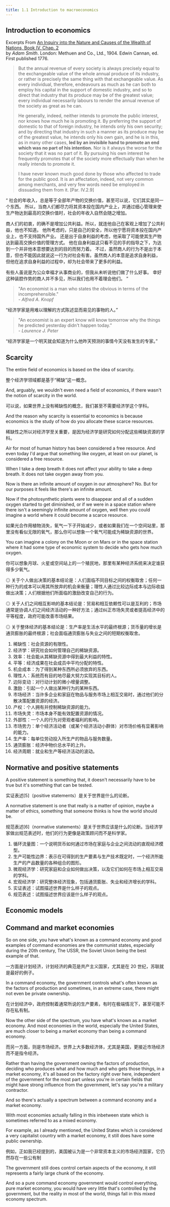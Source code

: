 ```yaml
---
title: 1.1 Introduction to macroeconomics
---
```


## Introduction to economics

Excerpts From [An Inquiry into the Nature and Causes of the Wealth of Nations, Book IV, Chap. 2](https://www.econlib.org/library/Smith/smWN.html?chapter_num=27#book-reader)  
by _Adam Smith_. London: Methuen and Co., Ltd., 1904. Edwin Cannan, ed. First published 1776.

> But the annual revenue of every society is always precisely equal to the exchangeable value of the whole annual produce of its industry, or rather is precisely the same thing with that exchangeable value.
> As every individual, therefore, endeavours as much as he can both to employ his capital in the support of domestic industry, and so to direct that industry that its produce may be of the greatest value; every individual necessarily labours to render the annual revenue of the society as great as he can.
>
> He generally, indeed, neither intends to promote the public interest, nor knows how much he is promoting it.
> By preferring the support of domestic to that of foreign industry, he intends only his own security; and by directing that industry in such a manner as its produce may be of the greatest value, he intends only his own gain, and he is in this, as in many other cases, **led by an invisible hand to promote an end which was no part of his intention.**
> Nor is it always the worse for the society that it was no part of it.
> By pursuing his own interest he frequently promotes that of the society more effectually than when he really intends to promote it.
>
> I have never known much good done by those who affected to trade for the public good. It is an affectation, indeed, not very common among merchants, and very few words need be employed in dissuading them from it. [Par. IV.2.9]

“
社会的年收入，总是等于全部年产物的交换价值，甚至可以说，它们其实是同一个东西。
所以，当商人们都尽力将其资本投在国内产业上，并通过细心管理来使生产物达到最高的交换价值时，社会的年收入自然会随之增加。

商人们的初衷，的确不是增加公共利益。所以，就连他自己在客观上增加了公共利益，他也不知道。
他所考虑的，只是自己的安全，所以他宁愿将资本投在国内产业上，也不支持国外产业。
还是出于自身利益的考虑，他采取了可能使其生产物达到最高交换价值的管理方式。
他在自身利益这只看不见的手的指导之下，为达到一个并非他本意想要达到的目的而努力着。
不过，虽然商人的行为不是出于本意，但也不能因此就说这一行为对社会有害。虽然商人的本意是追求自身利益，
但他在追求自身利益的过程中，却为社会带来了更多的利益。

有些人虽说是为公众幸福才从事商业的，但我从未听说他们做了什么好事。
幸好这种装腔作势的商人并不多见，所以我们也用不着理会他们。
”

> "An economist is a man who states the obvious in terms of the incomprehensible."  
> _- Alfred A. Knopf_

“经济学家是用难以理解的方式陈述显而易见的事物的人。”

> "An economist is an expert know will know tomorrow why the things he predicted yesterday didn't happen today."  
> _- Laurence J. Peter_

“经济学家是一个明天就会知道为什么他昨天预测的事情今天没有发生的专家。”

## Scarcity

The entire field of economics is based on the idea of scarcity.

整个经济学领域都是基于“稀缺”这一概念。

And, arguably, we wouldn't even need a field of economics, if there wasn't the notion of scarcity in the world.

可以说，如果世界上没有稀缺性的概念，我们甚至不需要经济学这个学科。

And the reason why scarcity is essential to economics is because economics is the study of how do you allocate these scarce resources.

稀缺性之所以对经济学至关重要，是因为经济学是研究如何分配这些稀缺资源的学科。

Air for most of human history has been considered a free resource.
And even today I'd argue that something like oxygen, at least on our planet, is considered a free resource.

When I take a deep breath it does not affect your ability to take a deep breath.
It does not take oxygen away from you.

Now is there an infinite amount of oxygen in our atmosphere?
No. But for our purposes it feels like there's an infinite amount.

Now if the photosynthetic plants were to disappear and all of a sudden oxygen started to get diminished, or if we were in a space station where there isn't a seemingly infinite amount of oxygen, well then you could imagine a world where it could become a scarce resource.

如果光合作用植物消失，氧气一下子开始减少，或者如果我们在一个空间站里，那里没有看似无限的氧气，那么你可以想象一个氧气可能成为稀缺资源的世界。

You can imagine a colony on the Moon or on Mars or in the space station where it had some type of economic system to decide who gets how much oxygen.

你可以想象月球、火星或空间站上的一个殖民地，那里有某种经济系统来决定谁获得多少氧气。

◎ 关于个人做出决策的基本结论是：人们面临不同目标之间的权衡取舍；任何一种行为的成本可以用其所放弃的机会来衡量；理性人通过比较边际成本与边际收益做出决策；人们根据他们所面临的激励改变自己的行为。

◎ 关于人们之间相互影响的基本结论是：贸易和相互依赖性可以是互利的；市场通常是协调人们之间经济活动的一种好方法；通过纠正市场失灵或者提高经济中的平等程度，政府可能改善市场结果。

◎ 关于整体经济的基本结论是：生产率是生活水平的最终根源；货币量的增长是通货膨胀的最终根源；社会面临通货膨胀与失业之间的短期权衡取舍。

1. 稀缺性：社会资源的有限性。
1. 经济学：研究社会如何管理自己的稀缺资源。
1. 效率：社会能从其稀缺资源中得到最大利益的特性。
1. 平等：经济成果在社会成员中平均分配的特性。
1. 机会成本：为了得到某种东西所必须放弃的东西。
1. 理性人：系统而有目的地尽最大努力实现其目标的人。
1. 边际变动：对行动计划的微小增量调整。
1. 激励：引起一个人做出某种行为的某种东西。
1. 市场经济：当许多企业和家庭在物品与服务市场上相互交易时，通过他们的分散决策配置资源的经济。
1. 产权：个人拥有并控制稀缺资源的能力。
1. 市场失灵：市场本身不能有效配置资源的情况。
1. 外部性：一个人的行为对旁观者福利的影响。
1. 市场势力：单个经济活动者（或某个经济活动小群体）对市场价格有显著影响的能力。
1. 生产率：每单位劳动投入所生产的物品与服务数量。
1. 通货膨胀：经济中物价总水平的上升。
1. 经济周期：就业和生产等经济活动的波动。

## Normative and positive statements

A positive statement is something that, it doesn't necessarily have to be true but it's something that can be tested.

实证表述[5]（positive statements）是关于世界是什么的论断。

A normative statement is one that really is a matter of opinion, maybe a matter of ethics, something that someone thinks is how the world should be.

规范表述[6]（normative statements）是关于世界应该是什么的论断。当经济学家做出规范表述时，他们的行为更像是政策顾问而不是科学家。

1. 循环流量图：一个说明货币如何通过市场在家庭与企业之间流动的直观经济模型。
1. 生产可能性边界：表示在可得到的生产要素与生产技术既定时，一个经济所能生产的产品数量的各种组合的图形。
1. 微观经济学：研究家庭和企业如何做出决策，以及它们如何在市场上相互交易的学科。
1. 宏观经济学：研究整体经济现象，包括通货膨胀、失业和经济增长的学科。
1. 实证表述：试图描述世界是什么样子的观点。
1. 规范表述：试图描述世界应该是什么样子的观点。

## Economic models

## Command and market economies

So on one side, you have what's known as a command economy and good examples of command economies are the communist states, especially during the 20th century, The USSR, the Soviet Union being the best example of that.

一方面是计划经济，计划经济的典范是共产主义国家，尤其是在 20 世纪，苏联就是最好的例子。

In a command economy, the government controls what's often known as the factors of production and sometimes, in an extreme case, there might not even be private ownership.

在计划经济中，政府控制着通常所说的生产要素，有时在极端情况下，甚至可能不存在私有制。

Now the other side of the spectrum, you have what's known as a market economy. And most economies in the world, especially the United States, are much closer to being a market economy than being a command economy.

而另一方面，则是市场经济。世界上大多数经济体，尤其是美国，更接近市场经济而不是指令经济。

Rather than having the government owning the factors of production, deciding who produces what and how much and who gets those things, in a market economy, it's all based on the factory right over here, independent of the government for the most part unless you're in certain fields that might have strong influence from the government, let's say you're a military contractor.

And so there's actually a spectrum between a command economy and a market economy.

With most economies actually falling in this inbetween state which is sometimes referred to as a mixed economy.

For example, as I already mentioned, the United States which is considered a very capitalist country with a market economy, it still does have some public ownership.

例如，正如我已经提到的，美国被认为是一个非常资本主义的市场经济国家，它仍然存在一些公有制

The government still does control certain aspects of the economy, it still represents a fairly large chunk of the economy.

And so a pure command economy government would control everything, pure market economy, you would have very little that's controlled by the government, but the reality in most of the world, things fall in this mixed economy spectrum.
